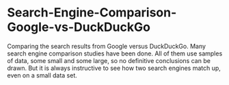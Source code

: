 # Search-Engine-Comparison-Google-vs-DuckDuckGo

Comparing the search results from Google versus DuckDuckGo. Many search engine comparison studies have been done. All of them use samples of data, some small and some large, so no definitive conclusions can be drawn. But it is always instructive to see how two search engines match up, even on a small data set.
